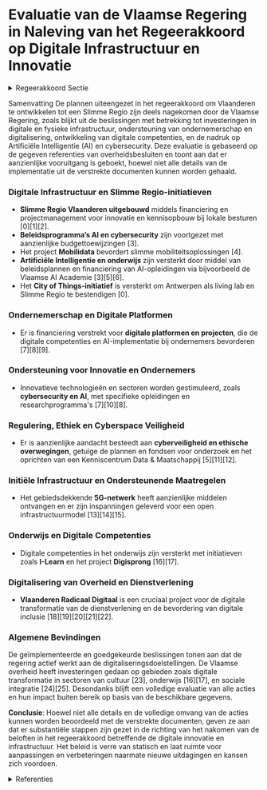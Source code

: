 # Evaluatie van de Vlaamse Regering in Naleving van het Regeerakkoord op Digitale Infrastructuur en Innovatie

<details>
        <summary>Regeerakkoord Sectie </summary>
        <p>2.3.5 Vlaanderen verder uitbouwen tot een Slimme Regio met performante fysieke en digitale infrastructuur Met het economisch- en innovatiebeleid nemen we het voortouw voor de transitie naar de digitale samenleving in Vlaanderen. Deze inspanningen moeten echter ondersteund worden en aangevuld worden door acties over alle beleidsdomeinen heen. Daarom stellen we een geïntegreerd plan op voor de verdere digitalisering in Vlaanderen en de valorisatie van artificiële intelligentie. Dit plan heeft betrekking op de baanbrekende O&O die verder moeten versterkt worden zoals de beleids-agenda’s en de projecten Mobilidata en I-learn, maar zal o.a. ook handelen over (netwerk)infra-structuur, ondernemerschap, digitale platformen, de ontwikkeling van digitale competenties bij lerenden, ondernemers en werknemers, kennisdif-fusie naar kmo’s en regelgeving en ethiek. Digitalisering dringt immers door in alle domeinen van het maatschappelijke verkeer: zorg, mobiliteit, onderwijs… Deze aanpak stemmen we ook af op de aanbevelingen van de SERV en de Europese doelstellingen ter zake. Artificiële intelligentie (AI) bevindt zich in de kern van alle nieuwe slimme technologieën. Het zal de samenleving en de bedrijven radicaal anders doen functioneren. AI heeft het potentieel om signifi-cante productiviteitsverbeteringen te realiseren. Evenzeer zal de kwaliteit van het leven stijgen door de inzet van AI. Het Vlaamse beleidsplan AI geeft invulling aan onze ambitie om in dit strate-gisch domein via onderzoek, opleiding en prakti-sche toepassingen bij bedrijven, Vlaanderen op de wereldkaart te zetten. De integratie van digitale technologieën, zoals AI, in ons dagelijks leven en onze economieën biedt enorme opportuniteiten maar brengt ook nieuwe risico’s met zich mee. Het aantal gevallen van cybercriminaliteit stijgt exponentieel. Bovendien richten hackers hun vizier vaker op bedrijven, met zware gevolgen: van cybergijzeling tot industriële spionage en zelfs gesaboteerde productie-systemen. Via het beleidsplan cybersecurity, gericht op onderzoek, praktische toepassingen bij bedrijven en opleiding, willen we in Vlaanderen een weerbare digitale economie uitbouwen. Vlaanderen moet de wereldreferentie zijn voor een aantal innovatieve technologieën en sectoren en moet een voortrekker zijn in het digitaal onderne-merschap. We maken van Vlaanderen dé proeftuin voor ondernemingen en burgers die de digitale toepassingen van de toekomst willen proeven. We zetten de beleidsprogramma’s en -projecten Artificiële Intelligentie, Cybersecurity, I-Learn en Mobilidata verder en zorgen er voor dat deze optimaal afgestemd blijven op de noden van de Vlaamse ondernemingen en hele maatschappij. We beginnen hiervoor bij de basis: we brengen Vlaanderen aan de top in digitale infrastructuur. Met de recente evoluties die zich voordoen in de markt wil de Vlaamse regering de motor zijn voor een gebiedsdekkend 5G-netwerk, volgens een open model van infrastructuurdeling waarop alle dienstverleners aan gelijke voorwaarden hun diensten kunnen aanbieden. Om dat model te garanderen, is het noodzakelijk dat de Vlaamse overheid substantieel participeert in de initia-tieven van de operatoren. De Vlaamse regering ziet erop toe dat eventuele bijkomende spelers onder dezelfde voorwaarden kunnen participeren. De Vlaamse overheid bouwt onze regio verder uit tot een Europese koploper op vlak van Slimme Regio’s. Vlaanderen zal lokale besturen maximaal ondersteunen om het beleid en implementaties rond slimme steden efficiënt en breed te ver spreiden. Smart Flanders, het samenwerkingsver-band van de Vlaamse overheid, vormt daarbij de basis van een gezamenlijke aanpak en kennisdeling. De Vlaamse overheid brengt daarbij steden en gemeenten met gelijkaardige uitdagingen samen en zorgt ervoor dat slimme toepassingen maxi-maal gemeenschappelijk kunnen geïmplemen-teerd worden, aan gelijkwaardige voorwaarden. Dit zal leiden tot meer (kosten)efficiëntie en kennisdeling in de verdere uitrol van slimme steden-beleid. Reeds bestaande initiatieven, zoals de “City of Things-oproep” van VLAIO worden waar nodig versterkt en eventueel uitgebreid om verder uit te groeien tot een Europese koploper op vlak van Slimme regio’s. We bestendigen Antwerpen als living lab voor het project City of Things, de proeftuin voor de stad van de toekomst. We hebben extra aandacht voor de drempels die men in kleine gemeenten en landelijke gebieden onder-vindt om deze technologie te implementeren. Vlaanderen zal lokale besturen ondersteunen in de verdere ontwikkeling van open databeheer. Dit moet ertoe leiden dat lokale besturen, in samen-werking met kenniscentra en andere actoren, geholpen worden in de uitdaging om van een grote hoeveelheid beschikbare data effectief te komen tot beleidsmatige verbeteringen. Het eigenaarschap van data blijft daarbij, tenzij anders overeengekomen, bij de bestuurlijke entiteit liggen in wiens opdracht de data verzameld wordt. We werken in overeenstemming met internatio-nale evoluties standaarden uit voor het poolen, openstellen en uitwisselen van data, met grootste respect voor de privacy van gebruikers. We testen deze uit in een aantal proefprojecten die inspelen op de grote maatschappelijke uitdagingen in Vlaanderen (bv. mobiliteit en gezondheidszorg). Onder het motto “Digitaal Eerst” moet elke interactie van ondernemers met de overheid op een eenvoudige, digitale manier af te handelen zijn. VLAIO treedt op als centraal aanspreekpunt van de Vlaamse overheid voor ondernemers volgens het “no wrong door, no single door principe”5 en beheert een e-loket voor onderne-mers waarop alle overheidsagentschappen aansluiten die dienstverlening aan ondernemers aanbieden. We bouwen het e-loket verder uit tot de unieke toegangspoort tot, en het opvolgsys-teem van, de Vlaamse dienstverlening en 5 Volgens dit principe worden ondernemers altijd de weg gewezen naar de juiste ondersteuning of dienstverlener, ongeacht waar ze in het VLAIO-netwerk komen aankloppen. ondersteuning aan ondernemers. We hanteren hierbij het principe van “éénmalige aanmelding”. De Vlaamse overheid neemt het voortouw bij experimenteren met nieuwe digitale toepassingen en transformaties in haar dienstverlening, de zorgsector, onderwijs, … EWI werkt actief mee aan het verminderen van de administratieve belasting voor bedrijven. Een grote maatschappelijke evolutie verwachten we de komende jaren met de commerciële uitrol van semiautonome voertuigen; we maken Vlaanderen klaar om bij de eersten in Europa het veilig gebruik van deze technologieën te kunnen benutten. We houden een internationaal toptechnolo-gie-festival dat minstens tweejaarlijks de wereld naar Vlaanderen haalt en het beste van Vlaanderen aan de wereld laat zien. </p>
        </details> 

Samenvatting
De plannen uiteengezet in het regeerakkoord om Vlaanderen te ontwikkelen tot een Slimme Regio zijn deels nagekomen door de Vlaamse Regering, zoals blijkt uit de beslissingen met betrekking tot investeringen in digitale en fysieke infrastructuur, ondersteuning van ondernemerschap en digitalisering, ontwikkeling van digitale competenties, en de nadruk op Artificiële Intelligentie (AI) en cybersecurity. Deze evaluatie is gebaseerd op de gegeven referenties van overheidsbesluiten en toont aan dat er aanzienlijke vooruitgang is geboekt, hoewel niet alle details van de implementatie uit de verstrekte documenten kunnen worden gehaald.

### Digitale Infrastructuur en Slimme Regio-initiatieven
- **Slimme Regio Vlaanderen uitgebouwd** middels financiering en projectmanagement voor innovatie en kennisopbouw bij lokale besturen \[0\]\[1\]\[2\].
- **Beleidsprogramma’s AI en cybersecurity** zijn voortgezet met aanzienlijke budgettoewijzingen \[3\].
- Het project **Mobilidata** bevordert slimme mobiliteitsoplossingen \[4\].
- **Artificiële Intelligentie en onderwijs** zijn versterkt door middel van beleidsplannen en financiering van AI-opleidingen via bijvoorbeeld de Vlaamse AI Academie \[3\]\[5\]\[6\].
- Het **City of Things-initiatief** is versterkt om Antwerpen als living lab en Slimme Regio te bestendigen \[0\].

### Ondernemerschap en Digitale Platformen
- Er is financiering verstrekt voor **digitale platformen en projecten**, die de digitale competenties en AI-implementatie bij ondernemers bevorderen \[7\]\[8\]\[9\].

### Ondersteuning voor Innovatie en Ondernemers
- Innovatieve technologieën en sectoren worden gestimuleerd, zoals **cybersecurity en AI**, met specifieke opleidingen en researchprogramma's \[7\]\[10\]\[8\].

### Regulering, Ethiek en Cyberspace Veiligheid
- Er is aanzienlijke aandacht besteedt aan **cyberveiligheid en ethische overwegingen**, getuige de plannen en fondsen voor onderzoek en het oprichten van een Kenniscentrum Data & Maatschappij \[5\]\[11\]\[12\].

### Initiële Infrastructuur en Ondersteunende Maatregelen
- Het gebiedsdekkende **5G-netwerk** heeft aanzienlijke middelen ontvangen en er zijn inspanningen geleverd voor een open infrastructuurmodel \[13\]\[14\]\[15\].

### Onderwijs en Digitale Competenties
- Digitale competenties in het onderwijs zijn versterkt met initiatieven zoals **I-Learn** en het project **Digisprong** \[16\]\[17\].

### Digitalisering van Overheid en Dienstverlening
- **Vlaanderen Radicaal Digitaal** is een cruciaal project voor de digitale transformatie van de dienstverlening en de bevordering van digitale inclusie \[18\]\[19\]\[20\]\[21\]\[22\].

### Algemene Bevindingen
De geïmplementeerde en goedgekeurde beslissingen tonen aan dat de regering actief werkt aan de digitaliseringsdoelstellingen. De Vlaamse overheid heeft investeringen gedaan op gebieden zoals digitale transformatie in sectoren van cultuur \[23\], onderwijs \[16\]\[17\], en sociale integratie \[24\]\[25\]. Desondanks blijft een volledige evaluatie van alle acties en hun impact buiten bereik op basis van de beschikbare gegevens.

**Conclusie**: Hoewel niet alle details en de volledige omvang van de acties kunnen worden beoordeeld met de verstrekte documenten, geven ze aan dat er substantiële stappen zijn gezet in de richting van het nakomen van de beloften in het regeerakkoord betreffende de digitale innovatie en infrastructuur. Het beleid is verre van statisch en laat ruimte voor aanpassingen en verbeteringen naarmate nieuwe uitdagingen en kansen zich voordoen.

<details>
        <summary> Referenties</summary>
        **[\[0\]](https://beslissingenvlaamseregering.vlaanderen.be/?search=Plan%20Vlaamse%20Veerkracht%3A%20Uitbouw%20Slimme%20Regio%20Vlaanderen%20door%20samenbrengen%20innovatiecapaciteit%20ondernemingen%20en%20stimuleren%20implementatie%20en%20kennisopbouw%20bij%20lokale%20besturen&dateOption=select&startDate=2021-06-04T08%3A00%3A00Z&endDate=2021-06-04T08%3A00%3A00Z)** : **(2021-06-04)** Plan Vlaamse Veerkracht: Uitbouw Slimme Regio Vlaanderen door samenbrengen innovatiecapaciteit ondernemingen en stimuleren implementatie en kennisopbouw bij lokale besturen 

**[\[1\]]** : **(2020-07-17)**  

**[\[2\]](https://beslissingenvlaamseregering.vlaanderen.be/?search=AI-onderzoeksprogramma%3A%20subsidie%20voor%20de%20periode%201%20januari%20tot%20en%20met%2030%20juni%202020%0A%0A&dateOption=select&startDate=2019-12-20T09%3A00%3A00Z&endDate=2019-12-20T09%3A00%3A00Z)** : **(2019-12-20)** AI-onderzoeksprogramma: subsidie voor de periode 1 januari tot en met 30 juni 2020

 

**[\[3\]](https://beslissingenvlaamseregering.vlaanderen.be/?search=Vlaams%20Beleidsplan%20Artifici%C3%ABle%20Intelligentie%20%28AI%29%2C%20Luik%20opleidingen%3A%20verlenging%20Vlaamse%20AI%20Academie%20%E2%80%93%20Werkjaar%202024&dateOption=select&startDate=2023-12-22T09%3A00%3A00Z&endDate=2023-12-22T09%3A00%3A00Z)** : **(2023-12-22)** Vlaams Beleidsplan Artificiële Intelligentie (AI), Luik opleidingen: verlenging Vlaamse AI Academie – Werkjaar 2024 

**[\[4\]](https://beslissingenvlaamseregering.vlaanderen.be/?search=Plan%20Vlaamse%20Veerkracht%3A%20Data%20Integratiediensten%20voor%20Slimme%20Mobiliteit&dateOption=select&startDate=2021-12-03T09%3A00%3A00Z&endDate=2021-12-03T09%3A00%3A00Z)** : **(2021-12-03)** Plan Vlaamse Veerkracht: Data Integratiediensten voor Slimme Mobiliteit 

**[\[5\]](https://beslissingenvlaamseregering.vlaanderen.be/?search=Vlaams%20Beleidsplan%20AI%20%E2%80%93%20Flankerend%20beleid%3A%20programma%20voor%20Burgerwetenschap%20AI&dateOption=select&startDate=2020-12-04T09%3A00%3A00Z&endDate=2020-12-04T09%3A00%3A00Z)** : **(2020-12-04)** Vlaams Beleidsplan AI – Flankerend beleid: programma voor Burgerwetenschap AI 

**[\[6\]](https://beslissingenvlaamseregering.vlaanderen.be/?search=Vlaamse%20AI-Academie%20%28VAIA%29%3A%20werkingssubsidie%202023&dateOption=select&startDate=2023-05-05T08%3A00%3A00Z&endDate=2023-05-05T08%3A00%3A00Z)** : **(2023-05-05)** Vlaamse AI-Academie (VAIA): werkingssubsidie 2023 

**[\[7\]](https://beslissingenvlaamseregering.vlaanderen.be/?search=Flankerende%20maatregelen%20hoger%20onderwijs%20in%20het%20kader%20van%20beleidsagenda%E2%80%99s%20artifici%C3%ABle%20intelligentie%20en%20cybersecurity%0A%0A&dateOption=select&startDate=2019-12-20T09%3A00%3A00Z&endDate=2019-12-20T09%3A00%3A00Z)** : **(2019-12-20)** Flankerende maatregelen hoger onderwijs in het kader van beleidsagenda’s artificiële intelligentie en cybersecurity

 

**[\[8\]](https://beslissingenvlaamseregering.vlaanderen.be/?search=Onderzoeksprogramma%20Artifici%C3%ABle%20Intelligentie%20%28AI%29%3A%2012%20miljoen%20euro%20subsidie%20werkjaar%202021&dateOption=select&startDate=2021-01-29T09%3A00%3A00Z&endDate=2021-01-29T09%3A00%3A00Z)** : **(2021-01-29)** Onderzoeksprogramma Artificiële Intelligentie (AI): 12 miljoen euro subsidie werkjaar 2021 

**[\[9\]](https://beslissingenvlaamseregering.vlaanderen.be/?search=Subsidie%20AI-plan%20onderzoeksluik&dateOption=select&startDate=2022-02-11T09%3A00%3A00Z&endDate=2022-02-11T09%3A00%3A00Z)** : **(2022-02-11)** Subsidie AI-plan onderzoeksluik 

**[\[10\]](https://beslissingenvlaamseregering.vlaanderen.be/?search=Vlaams%20Beleidsplan%20AI%20%E2%80%93%20Luik%20opleidingen%3A%20De%20Vlaamse%20AI%20Academie&dateOption=select&startDate=2020-06-19T08%3A00%3A00Z&endDate=2020-06-19T08%3A00%3A00Z)** : **(2020-06-19)** Vlaams Beleidsplan AI – Luik opleidingen: De Vlaamse AI Academie 

**[\[11\]](https://beslissingenvlaamseregering.vlaanderen.be/?search=Plan%20Vlaamse%20Veerkracht%3A%20Cybersecurity%20en%20uitrol%20centraal%20systeem%20van%20veiligheidsbouwstenen%20en%20het%20beheer%20van%20veiligheidsevenementen%20en%20%E2%80%93informatie%20%28SIEM%29&dateOption=select&startDate=2021-06-25T08%3A00%3A00Z&endDate=2021-06-25T08%3A00%3A00Z)** : **(2021-06-25)** Plan Vlaamse Veerkracht: Cybersecurity en uitrol centraal systeem van veiligheidsbouwstenen en het beheer van veiligheidsevenementen en –informatie (SIEM) 

**[\[12\]](https://beslissingenvlaamseregering.vlaanderen.be/?search=Subsidie%20Kenniscentrum%20Data%20en%20Maatschappij%0A&dateOption=select&startDate=2020-04-10T08%3A00%3A00Z&endDate=2020-04-10T08%3A00%3A00Z)** : **(2020-04-10)** Subsidie Kenniscentrum Data en Maatschappij
 

**[\[13\]](https://beslissingenvlaamseregering.vlaanderen.be/?search=Plan%20Vlaamse%20Veerkracht%20dossier%2067&dateOption=select&startDate=2021-05-07T08%3A00%3A00Z&endDate=2021-05-07T08%3A00%3A00Z)** : **(2021-05-07)** Plan Vlaamse Veerkracht dossier 67 

**[\[14\]](https://beslissingenvlaamseregering.vlaanderen.be/?search=Plan%20Vlaamse%20Veerkracht%3A%20dossier%2057&dateOption=select&startDate=2021-05-07T08%3A00%3A00Z&endDate=2021-05-07T08%3A00%3A00Z)** : **(2021-05-07)** Plan Vlaamse Veerkracht: dossier 57 

**[\[15\]](https://beslissingenvlaamseregering.vlaanderen.be/?search=Plan%20Vlaamse%20Veerkracht%3A%20FIT%20%E2%80%93%20Datagedreven%20organisatie%20%26%20Digitalisering%20dienstverlening&dateOption=select&startDate=2021-06-18T08%3A00%3A00Z&endDate=2021-06-18T08%3A00%3A00Z)** : **(2021-06-18)** Plan Vlaamse Veerkracht: FIT – Datagedreven organisatie & Digitalisering dienstverlening 

**[\[16\]](https://beslissingenvlaamseregering.vlaanderen.be/?search=Plan%20Vlaamse%20Veerkracht%3A%20Kennis-%20en%20adviescentrum%20%E2%80%98Digisprong%E2%80%99%20ten%20dienste%20van%20het%20onderwijsveld%20en%20aangepaste%20digitale%20leermiddelen&dateOption=select&startDate=2021-06-25T08%3A00%3A00Z&endDate=2021-06-25T08%3A00%3A00Z)** : **(2021-06-25)** Plan Vlaamse Veerkracht: Kennis- en adviescentrum ‘Digisprong’ ten dienste van het onderwijsveld en aangepaste digitale leermiddelen 

**[\[17\]](https://beslissingenvlaamseregering.vlaanderen.be/?search=Plan%20Vlaamse%20Veerkracht%3A%20actieplan%20E-leren&dateOption=select&startDate=2021-10-22T08%3A00%3A00Z&endDate=2021-10-22T08%3A00%3A00Z)** : **(2021-10-22)** Plan Vlaamse Veerkracht: actieplan E-leren 

**[\[18\]](https://beslissingenvlaamseregering.vlaanderen.be/?search=Stuurorgaan%20Vlaams%20Informatie-%20en%20ICT-beleid%3A%20invulling%20Programma%20Vlaanderen%20Radicaal%20Digitaal%202&dateOption=select&startDate=2020-11-27T09%3A00%3A00Z&endDate=2020-11-27T09%3A00%3A00Z)** : **(2020-11-27)** Stuurorgaan Vlaams Informatie- en ICT-beleid: invulling Programma Vlaanderen Radicaal Digitaal 2 

**[\[19\]](https://beslissingenvlaamseregering.vlaanderen.be/?search=Plan%20Vlaamse%20Veerkracht%3A%20toewijzing%20middelen%20%27Iedereen%20Digitaal%27&dateOption=select&startDate=2021-07-16T06%3A00%3A00Z&endDate=2021-07-16T06%3A00%3A00Z)** : **(2021-07-16)** Plan Vlaamse Veerkracht: toewijzing middelen 'Iedereen Digitaal' 

**[\[20\]](https://beslissingenvlaamseregering.vlaanderen.be/?search=Programma%20Vlaanderen%20Radicaal%20Digitaal%202%3A%20uitvoeringsjaar%202022&dateOption=select&startDate=2021-12-17T09%3A00%3A00Z&endDate=2021-12-17T09%3A00%3A00Z)** : **(2021-12-17)** Programma Vlaanderen Radicaal Digitaal 2: uitvoeringsjaar 2022 

**[\[21\]](https://beslissingenvlaamseregering.vlaanderen.be/?search=Programma%20Vlaanderen%20Radicaal%20Digitaal%202%3A%20uitvoeringsjaar%202023&dateOption=select&startDate=2022-11-18T09%3A00%3A00Z&endDate=2022-11-18T09%3A00%3A00Z)** : **(2022-11-18)** Programma Vlaanderen Radicaal Digitaal 2: uitvoeringsjaar 2023 

**[\[22\]](https://beslissingenvlaamseregering.vlaanderen.be/?search=Programma%20Vlaanderen%20Radicaal%20Digitaal%3A%20exploitatiebudget%20begrotingsjaar%202024&dateOption=select&startDate=2023-11-17T09%3A00%3A00Z&endDate=2023-11-17T09%3A00%3A00Z)** : **(2023-11-17)** Programma Vlaanderen Radicaal Digitaal: exploitatiebudget begrotingsjaar 2024 

**[\[23\]](https://beslissingenvlaamseregering.vlaanderen.be/?search=Plan%20Vlaamse%20Veerkracht%3A%20Digitale%20transformatie%20cultuursector%3A%20%E2%80%98doelgericht%20digitaal%20transformeren%E2%80%99%20%28VV072%29%20en%20%E2%80%98koppeling%20databanken%20en%20betere%20informatiedoorstroming%E2%80%99&dateOption=select&startDate=2021-07-16T06%3A00%3A00Z&endDate=2021-07-16T06%3A00%3A00Z)** : **(2021-07-16)** Plan Vlaamse Veerkracht: Digitale transformatie cultuursector: ‘doelgericht digitaal transformeren’ (VV072) en ‘koppeling databanken en betere informatiedoorstroming’ 

**[\[24\]](https://beslissingenvlaamseregering.vlaanderen.be/?search=Plan%20Vlaamse%20Veerkracht%3A%20Digitaliseringsprojecten%20inburgering&dateOption=select&startDate=2022-07-15T08%3A00%3A00Z&endDate=2022-07-15T08%3A00%3A00Z)** : **(2022-07-15)** Plan Vlaamse Veerkracht: Digitaliseringsprojecten inburgering 

**[\[25\]](https://beslissingenvlaamseregering.vlaanderen.be/?search=Plan%20Vlaamse%20Veerkracht%3A%20Digitalisering%20integratie%20en%20inburgering&dateOption=select&startDate=2021-09-17T08%3A00%3A00Z&endDate=2021-09-17T08%3A00%3A00Z)** : **(2021-09-17)** Plan Vlaamse Veerkracht: Digitalisering integratie en inburgering 
        </details> 

